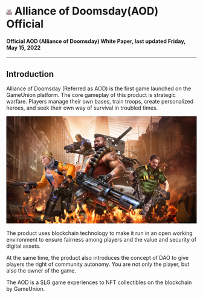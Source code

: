 # <img src="./IMG/building.png" width="3%" class="img_l1"> Alliance of Doomsday(AOD) Official
#### Official AOD (Alliance of Doomsday) White Paper, last updated Friday, May 15, 2022
----------
##  Introduction
Alliance of Doomsday (Referred as AOD) is the first game launched on the GameUnion platform. The core gameplay of this product is strategic warfare. Players manage their own bases, train troops, create personalized heroes, and seek their own way of survival in troubled times.

![image](IMG/001.jpg)

The product uses blockchain technology to make it run in an open working environment to ensure fairness among players and the value and security of digital assets.

At the same time, the product also introduces the concept of DAO to give players the right of community autonomy. You are not only the player, but also the owner of the game.

The AOD is a SLG game experiences to NFT collectibles on the blockchain by GameUnion. 

